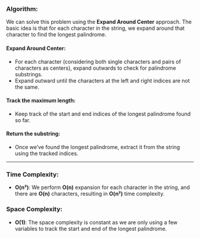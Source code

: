 ### Algorithm:
We can solve this problem using the **Expand Around Center** approach. The basic idea is that for each character in the string, we expand around that character to find the longest palindrome.

#### Expand Around Center:
- For each character (considering both single characters and pairs of characters as centers), expand outwards to check for palindrome substrings.
- Expand outward until the characters at the left and right indices are not the same.

#### Track the maximum length:
- Keep track of the start and end indices of the longest palindrome found so far.

#### Return the substring:
- Once we’ve found the longest palindrome, extract it from the string using the tracked indices.

---

### Time Complexity:
- **O(n²)**: We perform **O(n)** expansion for each character in the string, and there are **O(n)** characters, resulting in **O(n²)** time complexity.

### Space Complexity:
- **O(1)**: The space complexity is constant as we are only using a few variables to track the start and end of the longest palindrome.
